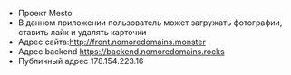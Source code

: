 * Проект Mesto
* В данном приложении пользователь может загружать фотографии, ставить лайк и удалять карточки
* Адрес сайта:http://front.nomoredomains.monster
* Адрес backend https://backend.nomoredomains.rocks
* Публичный адрес 178.154.223.16
